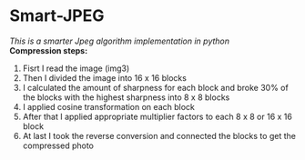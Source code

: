 # Smart-JPEG
*This is a smarter Jpeg algorithm implementation in python*<br>
__Compression steps:__<br>
1. Fisrt I read the image (img3)
2. Then I divided the image into 16 x 16 blocks
3. I calculated the amount of sharpness for each block and broke 30% of the blocks with the highest sharpness into 8 x 8 blocks
4. I applied cosine transformation on each block
5. After that I applied appropriate multiplier factors to each 8 x 8 or 16 x 16 block
6. At last I took the reverse conversion and connected the blocks to get the compressed photo

